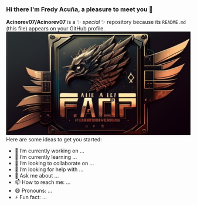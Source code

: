 ### Hi there I'm Fredy Acuña, a pleasure to meet you 👋


**Acinorev07/Acinorev07** is a ✨ _special_ ✨ repository because its `README.md` (this file) appears on your GitHub profile.
![Texto alternativo](https://raw.githubusercontent.com/Acinorev07/Acinorev07/b4cde8ef8572a9de295c2f5d6815870abe64c2ed/portada%20(1).jpg)
Here are some ideas to get you started:

- 🔭 I’m currently working on ...
- 🌱 I’m currently learning ...
- 👯 I’m looking to collaborate on ...
- 🤔 I’m looking for help with ...
- 💬 Ask me about ...
- 📫 How to reach me: ...
- 😄 Pronouns: ...
- ⚡ Fun fact: ...


